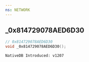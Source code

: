 ```yaml
---
ns: NETWORK
---
```

## _0x814729078AED6D30

```c
// 0x814729078AED6D30
void _0x814729078AED6D30();
```

```
NativeDB Introduced: v1207
```


